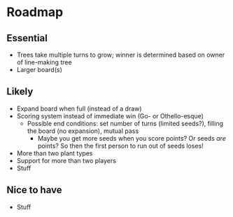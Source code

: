 # Roadmap

## Essential

- Trees take multiple turns to grow; winner is determined based on owner of
line-making tree
- Larger board(s)

## Likely

- Expand board when full (instead of a draw)
- Scoring system instead of immediate win (Go- or Othello-esque)
  - Possible end conditions: set number of turns (limited seeds?), filling the
  board (no expansion), mutual pass
    - Maybe you get more seeds when you score points? Or seeds *are* points? So
    then the first person to run out of seeds loses!
- More than two plant types
- Support for more than two players
- Stuff

## Nice to have

- Stuff
